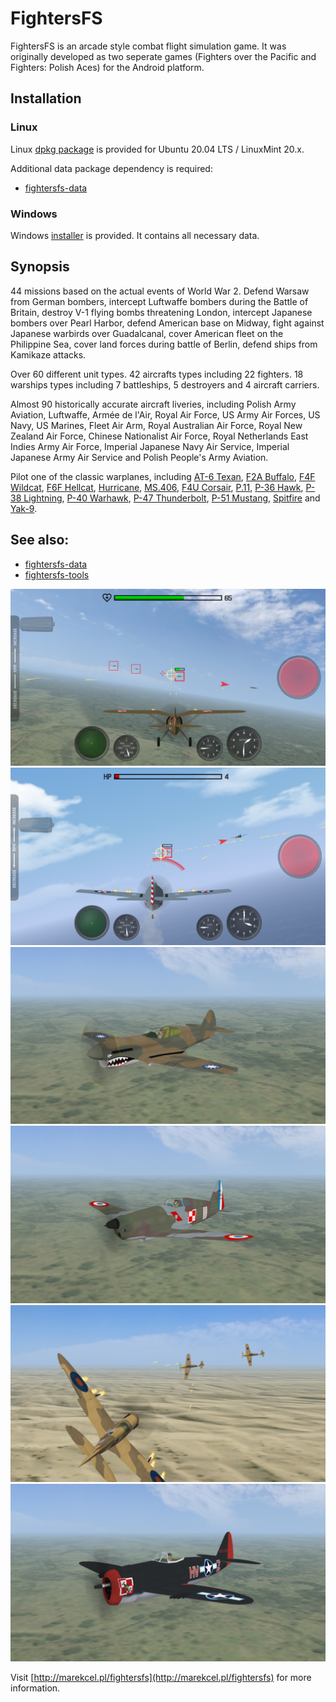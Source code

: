 # FightersFS
FightersFS is an arcade style combat flight simulation game. It was originally developed as two seperate games (Fighters over the Pacific and Fighters: Polish Aces) for the Android platform.

## Installation

### Linux

Linux [dpkg package](https://github.com/marek-cel/fightersfs/releases/download/0.1/fightersfs_0.1_focal_amd64.deb) is provided for Ubuntu 20.04 LTS / LinuxMint 20.x.

Additional data package dependency is required:

* [fightersfs-data](https://github.com/marek-cel/fightersfs-data/releases/download/0.1/fightersfs-data_0.1_focal_all.deb)

### Windows

Windows [installer](https://github.com/marek-cel/fightersfs/releases/download/0.1/fightersfs-0.1-win64.exe) is provided. It contains all necessary data.


## Synopsis

44 missions based on the actual events of World War 2. Defend Warsaw from German bombers, intercept Luftwaffe bombers during the Battle of Britain, destroy V-1 flying bombs threatening London, intercept Japanese bombers over Pearl Harbor, defend American base on Midway, fight against Japanese warbirds over Guadalcanal, cover American fleet on the Philippine Sea, cover land forces during battle of Berlin, defend ships from Kamikaze attacks.

Over 60 different unit types. 42 aircrafts types including 22 fighters. 18 warships types including 7 battleships, 5 destroyers and 4 aircraft carriers.

Almost 90 historically accurate aircraft liveries, including Polish Army Aviation, Luftwaffe, Armée de l'Air, Royal Air Force, US Army Air Forces, US Navy, US Marines, Fleet Air Arm, Royal Australian Air Force, Royal New Zealand Air Force, Chinese Nationalist Air Force, Royal Netherlands East Indies Army Air Force, Imperial Japanese Navy Air Service, Imperial Japanese Army Air Service and Polish People's Army Aviation.

Pilot one of the classic warplanes, including [AT-6 Texan](https://en.wikipedia.org/wiki/North_American_T-6_Texan), [F2A Buffalo](https://en.wikipedia.org/wiki/Brewster_F2A_Buffalo), [F4F Wildcat](https://en.wikipedia.org/wiki/Grumman_F4F_Wildcat), [F6F Hellcat](https://en.wikipedia.org/wiki/Grumman_F6F_Hellcat), [Hurricane](https://en.wikipedia.org/wiki/Hawker_Hurricane), [MS.406](https://en.wikipedia.org/wiki/Morane-Saulnier_M.S.406), [F4U Corsair](https://en.wikipedia.org/wiki/Vought_F4U_Corsair), [P.11](https://en.wikipedia.org/wiki/PZL_P.11), [P-36 Hawk](https://en.wikipedia.org/wiki/Curtiss_P-36_Hawk), [P-38 Lightning](https://en.wikipedia.org/wiki/Lockheed_P-38_Lightning), [P-40 Warhawk](https://en.wikipedia.org/wiki/Curtiss_P-40_Warhawk), [P-47 Thunderbolt](https://en.wikipedia.org/wiki/Republic_P-47_Thunderbolt), [P-51 Mustang](https://en.wikipedia.org/wiki/North_American_P-51_Mustang), [Spitfire](https://en.wikipedia.org/wiki/Supermarine_Spitfire) and [Yak-9](https://en.wikipedia.org/wiki/Yakovlev_Yak-9).

## See also:
- [fightersfs-data](https://github.com/marek-cel/fightersfs-data)
- [fightersfs-tools](https://github.com/marek-cel/fightersfs-tools)

![screenshot 01](screenshot_01.jpg)
![screenshot 02](screenshot_02.jpg)
![screenshot 03](screenshot_03.jpg)
![screenshot 04](screenshot_04.jpg)
![screenshot 05](screenshot_05.jpg)
![screenshot 06](screenshot_06.jpg)

Visit [http://marekcel.pl/fightersfs](http://marekcel.pl/fightersfs) for more information.
